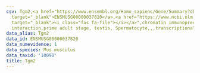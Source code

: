```yaml
---
csv: Tgm2,<a href="https://www.ensembl.org/Homo_sapiens/Gene/Summary?db=core;g=ENSMUSG00000037820"
  target="_blank">ENSMUSG00000037820</a>,<a href="https://www.ncbi.nlm.nih.gov/pubmed/25450459"
  target="_blank"><i class="fas fa-file"></i></a>",chromatin immunoprecipitation assay,direct
  interaction,prime adult stage, testis, Spermatocyte,,,transcriptional regulation,
data_alias: Tgm2
data_id: ENSMUSG00000037820
data_numevidence: 1
data_species: Mus musculus
data_taxid: '10090'
title: Tgm2
---
```

